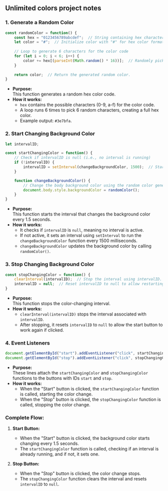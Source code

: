 ## Unlimited colors project notes

### 1. **Generate a Random Color**

```javascript
const randomColor = function() {
    const hex = "0123456789abcdef";  // String containing hex characters.
    let color = "#";  // Initialize color with "#" for hex color format.
    
    // Loop to generate 6 characters for the color code
    for (let i = 0; i < 6; i++) {
        color += hex[(parseInt(Math.random() * 16))];  // Randomly pick a hex character and append to color.
    }
    
    return color;  // Return the generated random color.
}
```

- **Purpose:**  
  This function generates a random hex color code.
- **How it works:**  
  - `hex` contains the possible characters (0-9, a-f) for the color code.
  - A loop runs 6 times to pick 6 random characters, creating a full hex color.
  - Example output: `#3e7bfa`.

### 2. **Start Changing Background Color**

```javascript
let intervalID;

const startChangingColor = function() {
    // Check if intervalID is null (i.e., no interval is running)
    if (!intervalID) {
        intervalID = setInterval(changeBackgroundColor, 1500);  // Start color change every 1500ms.
    }

    function changeBackgroundColor() {
        // Change the body background color using the random color generator
        document.body.style.backgroundColor = randomColor();
    }
}
```

- **Purpose:**  
  This function starts the interval that changes the background color every 1.5 seconds.
- **How it works:**  
  - It checks if `intervalID` is `null`, meaning no interval is active.
  - If not active, it sets an interval using `setInterval` to run the `changeBackgroundColor` function every 1500 milliseconds.
  - `changeBackgroundColor` updates the background color by calling `randomColor()`.

### 3. **Stop Changing Background Color**

```javascript
const stopChangingColor = function() {
    clearInterval(intervalID);  // Stop the interval using intervalID.
    intervalID = null;  // Reset intervalID to null to allow restarting.
}
```

- **Purpose:**  
  This function stops the color-changing interval.
- **How it works:**  
  - `clearInterval(intervalID)` stops the interval associated with `intervalID`.
  - After stopping, it resets `intervalID` to `null` to allow the start button to work again if clicked.

### 4. **Event Listeners**

```javascript
document.getElementById("start").addEventListener("click", startChangingColor);  // Start the color change on "Start" button click
document.getElementById("stop").addEventListener("click", stopChangingColor);    // Stop the color change on "Stop" button click
```

- **Purpose:**  
  These lines attach the `startChangingColor` and `stopChangingColor` functions to the buttons with IDs `start` and `stop`.
- **How it works:**  
  - When the "Start" button is clicked, the `startChangingColor` function is called, starting the color change.
  - When the "Stop" button is clicked, the `stopChangingColor` function is called, stopping the color change.

### **Complete Flow:**

1. **Start Button:**  
   - When the "Start" button is clicked, the background color starts changing every 1.5 seconds.
   - The `startChangingColor` function is called, checking if an interval is already running, and if not, it sets one.

2. **Stop Button:**  
   - When the "Stop" button is clicked, the color change stops.
   - The `stopChangingColor` function clears the interval and resets `intervalID` to `null`.
